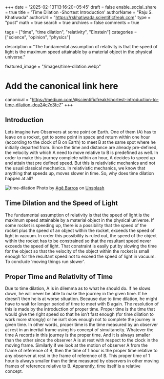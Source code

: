 +++
date = '2025-02-13T13:16:20+05:45'
draft = false
enable_social_share = true
title = 'Time Dilation -Shortest Introduction'
authorName = "Raju S. Khatiwada"
authorUrl = "https://rskhatiwada.scientificfreak.com"
type = "post"
math = true
search = true
archives = false
comments = true

tags = ["time", "time dilation", "relativity", "Einstein"]
categories = ["science", "opinion", "physics"]

description = "The fundamental assumption of relativity is that the speed of light is the maximum speed attainable by a material object in the physical universe."

featured_image = "/images/time-dilation.webp"

# Add the canonical link here
canonical = "https://medium.com/@scientificfreak/shortest-introduction-to-time-dilation-dea24c7c3fc7"
+++


## Introduction
Lets imagine two Observers at some point on Earth. One of them (A) has to leave on a rocket, get to some point in space and return within one hour (according to the clock of B on Earth) to meet B at the same spot where he initially departed from. Since the time and distance are already pre-defined, the velocity with which A need to move relative to B is predefined as well. In order to make this journey complete within an hour, A decides to speed up and attain that pre defined speed. But this is relativistic mechanics and not the usual classical mechanics. In relativistic mechanics, we know that anything that speeds up, moves slower in time. So, why does time dilation happen at all?

![time-dilation](/images/time-dilation.webp)
Photo by [Agê Barros](https://unsplash.com/@agebarros?utm_source=medium&utm_medium=referral) on [Unsplash](https://unsplash.com/?utm_source=medium&utm_medium=referral)

## Time Dilation and the Speed of Light
The fundamental assumption of relativity is that the speed of light is the maximum speed attainable by a material object in the physical universe. If some rocket is speeding up, there is a possibility that the speed of the rocket plus the speed of an object within the rocket, exceeds the speed of light in vacuum. In order this possibility is ruled out, the speed of the object within the rocket has to be constrained so that the resultant speed never exceeds the speed of light. That constraint is easily put by slowing the time for the object so that the velocity of the object within the rocket is small enough for the resultant speed not to exceed the speed of light in vacuum. To conclude ‘moving things run slower’.

## Proper Time and Relativity of Time
Due to time dilation, A is in dilemma as to what he should do. If he slows down, he will never be able to make the journey in the given time. If he doesn’t then he is at worse situation. Because due to time dilation, he might have to wait for longer period of time to meet with B again. The resolution of this is made by the introduction of proper time. Proper time is the time that would give the right speed so that he isn’t fast enough (for time dilation to work more strongly) or he isn’t slow enough not to complete the journey in given time. In other words, proper time is the time measured by an observer at rest in an inertial frame using his concept of simultaneity. Whatever the time A records in this journey is the proper time. And it is always smaller than the other since the observer A is at rest with respect to the clock in the moving frame. Similarly if we look at the motion of observer A from the frame of reference of B, then the time of 1 hour is the proper time relative to any observer at rest in the frame of reference of B. This proper time of 1 hour is always smaller than the time measured by observers in other moving frames of reference relative to B. Apparently, time itself is a relative concept.